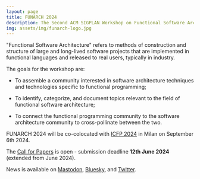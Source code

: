 ```yaml
---
layout: page
title: FUNARCH 2024
description: The Second ACM SIGPLAN Workshop on Functional Software Architecture - FP in the Large
img: assets/img/funarch-logo.jpg
---
```


"Functional Software Architecture" refers to methods of construction
and structure of large and long-lived software projects that are
implemented in functional languages and released to real users,
typically in industry.

The goals for the workshop are:

- To assemble a community interested in software architecture
  techniques and technologies specific to functional programming;

- To identify, categorize, and document topics relevant to
  the field of functional software architecture;

- To connect the functional programming community to the software
  architecture community to cross-pollinate between the two.
    
FUNARCH 2024 will be co-colocated with [ICFP 2024](https://icfp24.sigplan.org/)
in Milan on September 6th 2024.

The [Call for Papers](cfp/) is open - submission deadline 
**12th June 2024** (extended from June 2024).

News is available on [Mastodon](https://discuss.systems/@funarch),
[Bluesky](https://bsky.app/profile/funarch.bsky.social), and
[Twitter](https://twitter.com/ACMFUNARCH).




